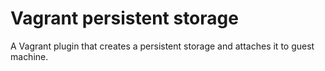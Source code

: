 # Vagrant persistent storage

A Vagrant plugin that creates a persistent storage and attaches it to guest machine.